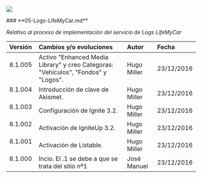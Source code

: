 <p align="left">
<img src="https://s28.postimg.org/ux8l1tv6l/imagengit.png">
</p>
### **05-Logs-LifeMyCar.md**

_Relativo al proceso de implementación del servicio de Logs LifeMyCar_






| Versión |Cambios y/o evoluciones |Autor|Fecha|
|:------------- |:---------------|:---------------|:---------------
| 8.1.005    | Activo "Enhanced Media Library" y creo Categoras: "Vehículos", "Fondos" y "Logos".|Hugo Miller|23/12/2016|
| 8.1.004    | Introducción de clave de Akismet.|Hugo Miller|23/12/2016|
| 8.1.003    | Configuración de Ignite 3.2.|Hugo Miller|23/12/2016|
| 8.1.002    | Activación de IgniteUp 3.2.|Hugo Miller|23/12/2016|
| 8.1.001    | Activación de Listable.|Hugo Miller|23/12/2016|
| 8.1.000    | Incio. El .1 se debe a que se trata del sitio nº1|José Manuel|23/12/2016|
